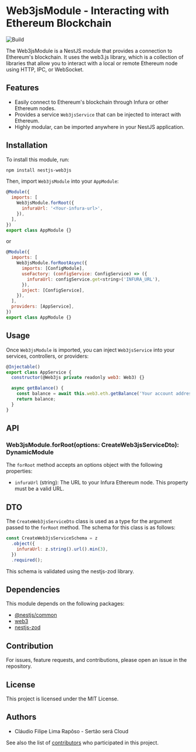 # Web3jsModule - Interacting with Ethereum Blockchain

![Build](https://github.com/engcfraposo/nestjs-web3js/actions/workflows/main.yml/badge.svg)

The Web3jsModule is a NestJS module that provides a connection to Ethereum's blockchain. It uses the web3.js library, which is a collection of libraries that allow you to interact with a local or remote Ethereum node using HTTP, IPC, or WebSocket.

## Features

- Easily connect to Ethereum's blockchain through Infura or other Ethereum nodes.
- Provides a service `Web3jsService` that can be injected to interact with Ethereum.
- Highly modular, can be imported anywhere in your NestJS application.

## Installation

To install this module, run:

```bash
npm install nestjs-web3js
```

Then, import `Web3jsModule` into your `AppModule`:

```javascript
@Module({
  imports: [
    Web3jsModule.forRoot({
      infuraUrl: '<Your-infura-url>',
    }),
  ],
})
export class AppModule {}
```

or 

```javascript
@Module({
  imports: [
    Web3jsModule.forRootAsync({
      imports: [ConfigModule],
      useFactory: (configService: ConfigService) => ({
        infuraUrl: configService.get<string>('INFURA_URL'),
      }),
      inject: [ConfigService],
    }),
  ],
  providers: [AppService],
})
export class AppModule {}
```

## Usage

Once `Web3jsModule` is imported, you can inject `Web3jsService` into your services, controllers, or providers:

```javascript
@Injectable()
export class AppService {
  constructor(@Web3js private readonly web3: Web3) {}

  async getBalance() {
    const balance = await this.web3.eth.getBalance('Your account address');
    return balance;
  }
}
```

## API

### Web3jsModule.forRoot(options: CreateWeb3jsServiceDto): DynamicModule

The `forRoot` method accepts an options object with the following properties:

- `infuraUrl` (string): The URL to your Infura Ethereum node. This property must be a valid URL.


## DTO

The `CreateWeb3jsServiceDto` class is used as a type for the argument passed to the `forRoot` method. The schema for this class is as follows:

```javascript
const CreateWeb3jsServiceSchema = z
  .object({
    infuraUrl: z.string().url().min(3),
  })
  .required();
```

This schema is validated using the nestjs-zod library.

## Dependencies

This module depends on the following packages:

- [@nestjs/common](https://www.npmjs.com/package/@nestjs/common)
- [web3](https://www.npmjs.com/package/web3)
- [nestjs-zod](https://www.npmjs.com/package/nestjs-zod)

## Contribution

For issues, feature requests, and contributions, please open an issue in the repository.

## License

This project is licensed under the MIT License.

## Authors

- Cláudio Filipe Lima Rapôso - Sertão será Cloud

See also the list of [contributors](https://github.com/nestjs-web3js/contributors) who participated in this project.

